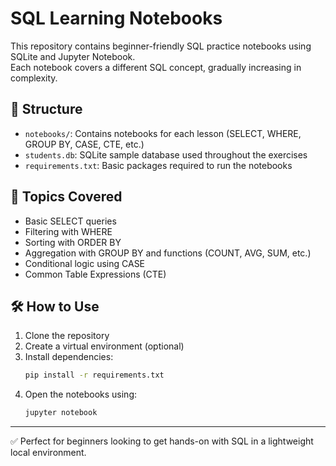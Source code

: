 # SQL Learning Notebooks

This repository contains beginner-friendly SQL practice notebooks using SQLite and Jupyter Notebook.  
Each notebook covers a different SQL concept, gradually increasing in complexity.

## 📁 Structure

- `notebooks/`: Contains notebooks for each lesson (SELECT, WHERE, GROUP BY, CASE, CTE, etc.)
- `students.db`: SQLite sample database used throughout the exercises
- `requirements.txt`: Basic packages required to run the notebooks

## 🚀 Topics Covered

- Basic SELECT queries
- Filtering with WHERE
- Sorting with ORDER BY
- Aggregation with GROUP BY and functions (COUNT, AVG, SUM, etc.)
- Conditional logic using CASE
- Common Table Expressions (CTE)

## 🛠️ How to Use

1. Clone the repository
2. Create a virtual environment (optional)
3. Install dependencies:
    ```bash
    pip install -r requirements.txt
    ```
4. Open the notebooks using:
    ```bash
    jupyter notebook
    ```

---

✅ Perfect for beginners looking to get hands-on with SQL in a lightweight local environment.
